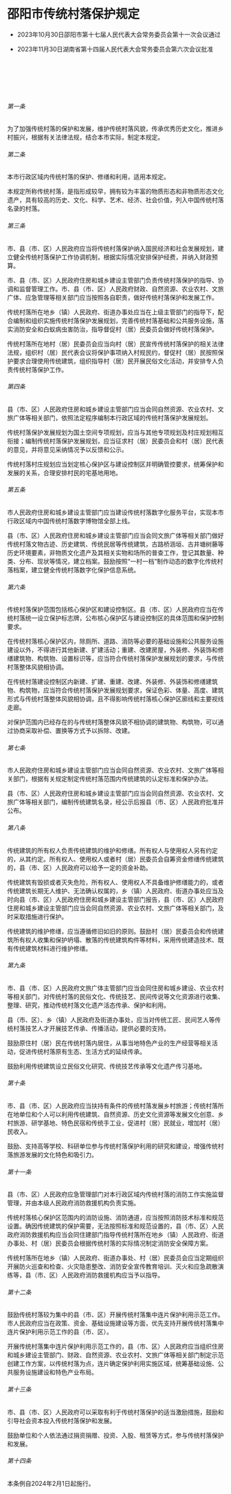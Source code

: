# 邵阳市传统村落保护规定

- 2023年10月30日邵阳市第十七届人民代表大会常务委员会第十一次会议通过

- 2023年11月30日湖南省第十四届人民代表大会常务委员会第六次会议批准

<!-- INFO END -->

​

​

​

###### 第一条

为了加强传统村落的保护和发展，维护传统村落风貌，传承优秀历史文化，推进乡村振兴，根据有关法律法规，结合本市实际，制定本规定。

###### 第二条

本市行政区域内传统村落的保护、修缮和利用，适用本规定。

本规定所称传统村落，是指形成较早，拥有较为丰富的物质形态和非物质形态文化遗产，具有较高的历史、文化、科学、艺术、经济、社会价值，列入中国传统村落名录的村落。

###### 第三条

市、县（市、区）人民政府应当将传统村落保护纳入国民经济和社会发展规划，建立健全传统村落保护工作协调机制，根据实际情况安排保护经费，并纳入财政预算。

市、县（市、区）人民政府住房和城乡建设主管部门负责传统村落保护的指导、协调和监督管理工作。市、县（市、区）人民政府财政、自然资源、农业农村、文旅广体、应急管理等相关部门应当按照各自职责，做好传统村落保护和发展工作。

传统村落所在地乡（镇）人民政府、街道办事处应当在上级主管部门的指导下，配合编制和组织实施传统村落保护发展规划，完善传统村落基础和公共服务设施，落实消防安全和白蚁病虫害防治，指导督促村（居）民委员会做好传统村落保护。

传统村落所在地村（居）民委员会应当向村（居）民宣传传统村落保护的相关法律法规，组织村（居）民代表会议将保护事项纳入村规民约，督促村（居）民按照保护要求合理使用传统建筑，组织指导村（居）民开展民俗文化活动，并安排专人负责传统村落保护工作。

###### 第四条

县（市、区）人民政府住房和城乡建设主管部门应当会同自然资源、农业农村、文旅广体等相关部门，依照法定程序编制本行政区域的传统村落保护发展规划。

传统村落保护发展规划为国土空间专项规划，应当与其他专项规划及村庄规划相互衔接；编制传统村落保护发展规划，应当征求村（居）民委员会和村（居）民代表的意见，并将意见采纳情况予以反馈和公示。

传统村落村庄规划应当划定核心保护区与建设控制区并明确管控要求，统筹保护和发展的关系，合理安排村民的宅基地用地。

###### 第五条

市人民政府住房和城乡建设主管部门应当建设传统村落数字化服务平台，实现本市行政区域内中国传统村落数字博物馆全部上线。

县（市、区）人民政府住房和城乡建设主管部门应当会同文旅广体等相关部门做好传统村落文物古迹、历史建筑、传统民居等传统建筑，古路桥涵垣、古井塘树藤等历史环境要素，非物质文化遗产及其相关实物和场所的普查工作，登记其数量、种类、分布、现状等情况，建立档案。鼓励按照“一村一档”制作动态的数字化传统村落档案，建立健全传统村落数字化保护信息系统。

###### 第六条

传统村落保护范围包括核心保护区和建设控制区。县（市、区）人民政府应当在传统村落统一设立保护标志牌，公布核心保护区与建设控制区的具体范围和保护控制要求。

在传统村落核心保护区内，除厕所、道路、消防等必要的基础设施和公共服务设施建设以外，不得进行其他新建、扩建活动；重建、改建房屋，外装修、外装饰和修缮建筑物、构筑物、设置标识等，应当符合传统村落保护发展规划的要求，与传统村落整体风貌相协调。

在传统村落建设控制区内新建、扩建、重建、改建、外装修、外装饰和修缮建筑物、构筑物，应当符合传统村落保护发展规划要求，保证色彩、体量、高度、建筑形式与传统村落整体风貌相协调，且不得影响传统村落核心保护区廓线和主要视线走廊。

对保护范围内已经存在的与传统村落整体风貌不相协调的建筑物、构筑物，可以通过协商采取补偿、置换等方式予以拆除、改建。

###### 第七条

市人民政府住房和城乡建设主管部门应当会同自然资源、农业农村、文旅广体等相关部门，根据有关规定制定传统村落范围内传统建筑的认定标准和保护办法。

县（市、区）人民政府住房和城乡建设主管部门应当会同自然资源、农业农村、文旅广体等相关部门，编制传统建筑名录，经公示后报县（市、区）人民政府批准并公布。

###### 第八条

传统建筑的所有权人负责传统建筑的维护和修缮。所有权人与使用权人另有约定的，从其约定。所有权人、使用权人或者村（居）民委员会自筹资金修缮传统建筑的，县（市、区）人民政府可以给予一定的资金补助。

传统建筑有毁损或者灭失危险，所有权人、使用权人不具备维护修缮能力的，或者传统建筑长期无人维护、无法确认权属的，乡（镇）人民政府、街道办事处应当及时向县（市、区）人民政府住房和城乡建设主管部门报告，县（市、区）人民政府住房和城乡建设主管部门应当会同自然资源、农业农村、文旅广体等相关部门，及时采取措施进行保护。

传统建筑的维护修缮，应当遵循修旧如旧的原则。鼓励村（居）民委员会和传统建筑所有权人收集和保护坍塌、散落的传统建筑构件等材料，采用传统建造技术、既有传统建筑材料进行维护修缮。

###### 第九条

市、县（市、区）人民政府文旅广体主管部门应当会同住房和城乡建设、农业农村等相关部门，对传统村落的民俗文化、传统技艺、民间传说等文化资源进行收集、整理、研究，推动传统村落文化遗产活态传承、保护和利用。

县（市、区）、乡（镇）人民政府及街道办事处，应当对传统工匠、民间艺人等传统村落技艺人才开展技艺传承、传播活动，提供必要的支持。

鼓励原住村（居）民在传统村落内居住，从事当地特色产业的生产经营等相关活动，促进传统村落原有生态、生活方式的延续传承。

鼓励利用传统建筑设立民俗文化研究、传统技艺传承等文化遗产传习基地。

###### 第十条

市、县（市、区）人民政府应当扶持有条件的传统村落发展乡村旅游；传统村落所在地单位和个人可以利用传统建筑、自然资源、历史文化资源等发展文化创意、乡村旅游、研学基地、特色民宿和传统手工业，促进村（居）民就业，增加村（居）民收入。

鼓励、支持高等学校、科研单位参与传统村落保护利用的研究和建设，增强传统村落旅游发展的文化特色和吸引力。

###### 第十一条

县（市、区）人民政府应急管理部门对本行政区域内传统村落的消防工作实施监督管理，并由本级人民政府消防救援机构负责实施。

传统村落核心保护区范围内的消防设施、消防通道，应当按照消防技术标准和规范设置。确因传统建筑的保护需要，无法按照标准和规范设置的，县（市、区）人民政府消防救援机构应当会同住建部门指导传统村落所在地乡（镇）人民政府、街道办事处、村（居）民委员会根据传统村落的实际情况制定消防安全保障方案。

传统村落所在地乡（镇）人民政府、街道办事处、村（居）民委员会应当定期组织开展防火巡查和检查、火灾隐患整改、消防安全宣传教育培训、灭火和应急疏散演练等，县（市、区）人民政府消防救援机构应当予以指导。

###### 第十二条

鼓励传统村落较为集中的县（市、区）开展传统村落集中连片保护利用示范工作。市人民政府应当在政策、资金、基础设施建设等方面，优先支持开展传统村落集中连片保护利用示范工作的县（市、区）。

开展传统村落集中连片保护利用示范工作的，县（市、区）人民政府应当组织住房和城乡建设主管部门、财政、自然资源、农业农村、文旅广体等相关部门制定示范创建工作方案，以传统村落为点，连片确定保护利用实施区域，统筹基础设施、公共服务设施建设和特色产业布局。

###### 第十三条

市、县（市、区）人民政府可以采取有利于传统村落保护的适当激励措施，鼓励和引导社会资本投入传统村落保护和发展。

鼓励单位和个人依法通过捐资捐赠、投资、入股、租赁等方式，参与传统村落保护和发展。

###### 第十四条

本条例自2024年2月1日起施行。
